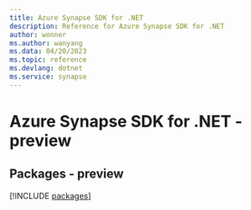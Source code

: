 ```yaml
---
title: Azure Synapse SDK for .NET
description: Reference for Azure Synapse SDK for .NET
author: wonner
ms.author: wanyang
ms.data: 04/20/2023
ms.topic: reference
ms.devlang: dotnet
ms.service: synapse
---
```

# Azure Synapse SDK for .NET - preview
## Packages - preview
[!INCLUDE [packages](synapse-index.md)]